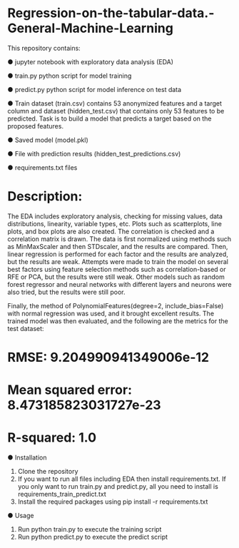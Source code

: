 # Regression-on-the-tabular-data.-General-Machine-Learning

This repository contains:

● jupyter notebook with exploratory data analysis (EDA)

● train.py python script for model training

● predict.py python script for model inference on test data

● Train dataset (train.csv) contains 53 anonymized features and a target column and dataset (hidden_test.csv) that contains only 53 features to be predicted. Task is to build a model that predicts a target based on the proposed features.

● Saved model (model.pkl) 

● File with prediction results (hidden_test_predictions.csv)

● requirements.txt files

# Description:
The EDA includes exploratory analysis, checking for missing values, data distributions, linearity, variable types, etc.
Plots such as scatterplots, line plots, and box plots are also created. The correlation is checked and a correlation matrix is drawn. 
The data is first normalized using methods such as MinMaxScaler and then STDscaler, and the results are compared. 
Then, linear regression is performed for each factor and the results are analyzed, but the results are weak.
Attempts were made to train the model on several best factors using feature selection methods such as correlation-based or RFE or PCA, but the results were still  weak. Other models such as random forest regressor and neural networks with different layers and neurons were also tried, but the results were still poor. 

Finally, the method of PolynomialFeatures(degree=2, include_bias=False) with normal regression was used, and it brought excellent results.
The trained model was then evaluated, and the following are the metrics for the test dataset: 
# RMSE: 9.204990941349006e-12
# Mean squared error: 8.473185823031727e-23
# R-squared: 1.0


● Installation

1. Clone the repository
2. If you want to run all files including EDA then install requirements.txt. 
If you only want to run train.py and predict.py, all you need to install is requirements_train_predict.txt
2. Install the required packages using pip install -r requirements.txt

● Usage 
1. Run python train.py to execute the training script
2. Run python predict.py to execute the predict script
